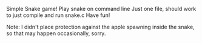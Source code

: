 Simple Snake game!
Play snake on command line
Just one file, should work to just compile and run snake.c
Have fun!

Note: I didn't place protection against the apple spawning inside the snake, so that may happen occasionally, sorry.
